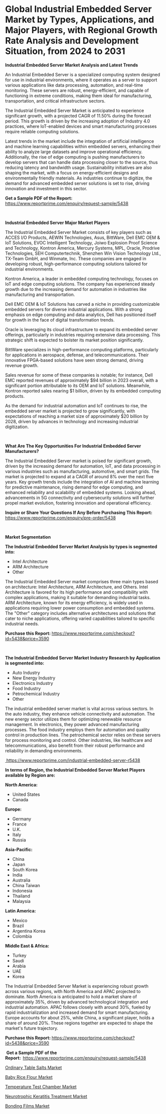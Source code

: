 <p><h1>Global Industrial Embedded Server Market by Types, Applications, and Major Players, with Regional Growth Rate Analysis and Development Situation, from 2024 to 2031</h1></p><p><strong>Industrial Embedded Server Market Analysis and Latest Trends</strong></p>
<p><p>An Industrial Embedded Server is a specialized computing system designed for use in industrial environments, where it operates as a server to support various applications like data processing, automation, and real-time monitoring. These servers are robust, energy-efficient, and capable of functioning in extreme conditions, making them ideal for manufacturing, transportation, and critical infrastructure sectors.</p><p>The Industrial Embedded Server Market is anticipated to experience significant growth, with a projected CAGR of 11.50% during the forecast period. This growth is driven by the increasing adoption of Industry 4.0 practices, where IoT-enabled devices and smart manufacturing processes require reliable computing solutions. </p><p>Latest trends in the market include the integration of artificial intelligence and machine learning capabilities within embedded servers, enhancing their ability to analyze large datasets and improve operational efficiency. Additionally, the rise of edge computing is pushing manufacturers to develop servers that can handle data processing closer to the source, thus reducing latency and bandwidth usage. Sustainability initiatives are also shaping the market, with a focus on energy-efficient designs and environmentally friendly materials. As industries continue to digitize, the demand for advanced embedded server solutions is set to rise, driving innovation and investment in this sector.</p></p>
<p><strong>Get a Sample PDF of the Report:&nbsp;</strong> <a href="https://www.reportprime.com/enquiry/request-sample/5438?utm_campaign=1159&utm_medium=2&utm_source=Github&utm_content=ia&utm_term=10102024&utm_id=industrial-embedded-server">https://www.reportprime.com/enquiry/request-sample/5438</a></p>
<p>&nbsp;</p>
<p><strong>Industrial Embedded Server Major Market Players</strong></p>
<p><p>The Industrial Embedded Server Market consists of key players such as ACCES I/O Products, AEWIN Technologies, Asus, BittWare, Dell EMC OEM & IoT Solutions, EVOC Intelligent Technology, Joiwo Explosion Proof Science and Technology, Kontron America, Mercury Systems, MPL, Oracle, Prodrive Technologies, SEH Computertechnik, Shenzhen Win Vision Technology Ltd., TX-Team GmbH, and Winmate, Inc. These companies are engaged in developing robust, high-performance computing solutions tailored for industrial environments.</p><p>Kontron America, a leader in embedded computing technology, focuses on IoT and edge computing solutions. The company has experienced steady growth due to the increasing demand for automation in industries like manufacturing and transportation.</p><p>Dell EMC OEM & IoT Solutions has carved a niche in providing customizable embedded servers for diverse industrial applications. With a strong emphasis on edge computing and data analytics, Dell has positioned itself for growth in the face of digital transformation trends.</p><p>Oracle is leveraging its cloud infrastructure to expand its embedded server offerings, particularly in industries requiring extensive data processing. This strategic shift is expected to bolster its market position significantly.</p><p>BittWare specializes in high-performance computing platforms, particularly for applications in aerospace, defense, and telecommunications. Their innovative FPGA-based solutions have seen strong demand, driving revenue growth.</p><p>Sales revenue for some of these companies is notable; for instance, Dell EMC reported revenues of approximately $94 billion in 2023 overall, with a significant portion attributable to its OEM and IoT solutions. Meanwhile, Kontron reported sales nearing $1 billion, driven by its embedded computing products.</p><p>As the demand for industrial automation and IoT continues to rise, the embedded server market is projected to grow significantly, with expectations of reaching a market size of approximately $20 billion by 2028, driven by advances in technology and increasing industrial digitization.</p></p>
<p>&nbsp;</p>
<p><strong>What Are The Key Opportunities For Industrial Embedded Server Manufacturers?</strong></p>
<p><p>The Industrial Embedded Server market is poised for significant growth, driven by the increasing demand for automation, IoT, and data processing in various industries such as manufacturing, automotive, and smart grids. The market is projected to expand at a CAGR of around 8% over the next five years. Key growth trends include the integration of AI and machine learning for predictive maintenance, rising demand for edge computing, and enhanced reliability and scalability of embedded systems. Looking ahead, advancements in 5G connectivity and cybersecurity solutions will further propel market evolution, fostering innovation and operational efficiency.</p></p>
<p><strong>Inquire or Share Your Questions If Any Before Purchasing This Report:</strong> <a href="https://www.reportprime.com/enquiry/pre-order/5438?utm_campaign=1159&utm_medium=2&utm_source=Github&utm_content=ia&utm_term=10102024&utm_id=industrial-embedded-server">https://www.reportprime.com/enquiry/pre-order/5438</a></p>
<p>&nbsp;</p>
<p><strong>Market Segmentation</strong></p>
<p><strong>The Industrial Embedded Server Market Analysis by types is segmented into:</strong></p>
<p><ul><li>Intel Architecture</li><li>ARM Architecture</li><li>Other</li></ul></p>
<p><p>The Industrial Embedded Server market comprises three main types based on architecture: Intel Architecture, ARM Architecture, and Others. Intel Architecture is favored for its high performance and compatibility with complex applications, making it suitable for demanding industrial tasks. ARM Architecture, known for its energy efficiency, is widely used in applications requiring lower power consumption and embedded systems. The "Other" category includes alternative architectures and solutions that cater to niche applications, offering varied capabilities tailored to specific industrial needs.</p></p>
<p><strong>Purchase this Report:&nbsp;</strong><a href="https://www.reportprime.com/checkout?id=5438&price=3590&utm_campaign=1159&utm_medium=2&utm_source=Github&utm_content=ia&utm_term=10102024&utm_id=industrial-embedded-server">https://www.reportprime.com/checkout?id=5438&price=3590</a></p>
<p>&nbsp;</p>
<p><strong>The Industrial Embedded Server Market Industry Research by Application is segmented into:</strong></p>
<p><ul><li>Auto Industry</li><li>New Energy Industry</li><li>Electronics Industry</li><li>Food Industry</li><li>Petrochemical Industry</li><li>Other</li></ul></p>
<p><p>The industrial embedded server market is vital across various sectors. In the auto industry, they enhance vehicle connectivity and automation. The new energy sector utilizes them for optimizing renewable resource management. In electronics, they power advanced manufacturing processes. The food industry employs them for automation and quality control in production lines. The petrochemical sector relies on these servers for process monitoring and control. Other industries, like healthcare and telecommunications, also benefit from their robust performance and reliability in demanding environments.</p></p>
<p><a href="https://www.reportprime.com/industrial-embedded-server-r5438?utm_campaign=1159&utm_medium=2&utm_source=Github&utm_content=ia&utm_term=10102024&utm_id=industrial-embedded-server">&nbsp;https://www.reportprime.com/industrial-embedded-server-r5438</a></p>
<p><strong>In terms of Region, the Industrial Embedded Server Market Players available by Region are:</strong></p>
<p>
    <p> <strong> North America: </strong>
        <ul>
            <li>United States</li>
            <li>Canada</li>
        </ul>
        </p> 
    <p> <strong> Europe: </strong>
        <ul>
            <li>Germany</li>
            <li>France</li>
            <li>U.K.</li>
            <li>Italy</li>
            <li>Russia</li>
        </ul>
        </p> 
    <p> <strong> Asia-Pacific: </strong>
        <ul>
            <li>China</li>
            <li>Japan</li>
            <li>South Korea</li>
            <li>India</li>
            <li>Australia</li>
            <li>China Taiwan</li>
            <li>Indonesia</li>
            <li>Thailand</li>
            <li>Malaysia</li>
        </ul>
        </p> 
    <p> <strong> Latin America: </strong>
        <ul>
            <li>Mexico</li>
            <li>Brazil</li>
            <li>Argentina Korea</li>
            <li>Colombia</li>
        </ul>
        </p> 
    <p> <strong> Middle East & Africa: </strong>
        <ul>
            <li>Turkey</li>
            <li>Saudi</li>
            <li>Arabia</li>
            <li>UAE</li>
            <li>Korea</li>
        </ul>
    </p>
    </p>
<p><p>The Industrial Embedded Server Market is experiencing robust growth across various regions, with North America and APAC projected to dominate. North America is anticipated to hold a market share of approximately 35%, driven by advanced technological integration and industrial automation. APAC follows closely with around 30%, fueled by rapid industrialization and increased demand for smart manufacturing. Europe accounts for about 25%, while China, a significant player, holds a share of around 20%. These regions together are expected to shape the market's future trajectory.</p></p>
<p><strong>Purchase this Report: </strong><a href="https://www.reportprime.com/checkout?id=5438&price=3590&utm_campaign=1159&utm_medium=2&utm_source=Github&utm_content=ia&utm_term=10102024&utm_id=industrial-embedded-server">https://www.reportprime.com/checkout?id=5438&price=3590</a></p>
<p>&nbsp;<strong>Get a Sample PDF of the Report:&nbsp;&nbsp;</strong><a href="https://www.reportprime.com/enquiry/request-sample/5438?utm_campaign=1159&utm_medium=2&utm_source=Github&utm_content=ia&utm_term=10102024&utm_id=industrial-embedded-server">https://www.reportprime.com/enquiry/request-sample/5438</a></p>
<p><strong></strong></p>
<p><p><a href="https://issuu.com/reportprime-2/docs/ordinary-table-salts-market-size-20_fd0f7813d99a4a?utm_campaign=1159&utm_medium=2&utm_source=Github&utm_content=ia&utm_term=10102024&utm_id=industrial-embedded-server">Ordinary Table Salts Market</a></p><p><a href="https://issuu.com/reportprime-2/docs/baby-rice-flour-market-size-2030.pp_a7381eba3c5a20?utm_campaign=1159&utm_medium=2&utm_source=Github&utm_content=ia&utm_term=10102024&utm_id=industrial-embedded-server">Baby Rice Flour Market</a></p><p><a href="https://www.linkedin.com/pulse/temperature-test-chamber-value-chain-analysis-from-raw-materials-i4npc?utm_campaign=1159&utm_medium=2&utm_source=Github&utm_content=ia&utm_term=10102024&utm_id=industrial-embedded-server">Temperature Test Chamber Market</a></p><p><a href="https://www.linkedin.com/pulse/trends-global-neurotrophic-keratitis-treatment-market-xcbre?utm_campaign=1159&utm_medium=2&utm_source=Github&utm_content=ia&utm_term=10102024&utm_id=industrial-embedded-server">Neurotrophic Keratitis Treatment Market</a></p><p><a href="https://www.linkedin.com/pulse/booming-bonding-films-market-sector-analysis-growth-projections-aayyc?utm_campaign=1159&utm_medium=2&utm_source=Github&utm_content=ia&utm_term=10102024&utm_id=industrial-embedded-server">Bonding Films Market</a></p></p>